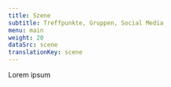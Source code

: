 ```yaml
---
title: Szene
subtitle: Treffpunkte, Gruppen, Social Media
menu: main
weight: 20
dataSrc: scene
translationKey: scene
---
```

Lorem ipsum
